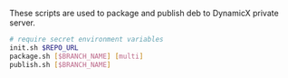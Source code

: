 These scripts are used to package and publish deb to DynamicX private server.

```sh
# require secret environment variables
init.sh $REPO_URL
package.sh [$BRANCH_NAME] [multi]
publish.sh [$BRANCH_NAME]
```
